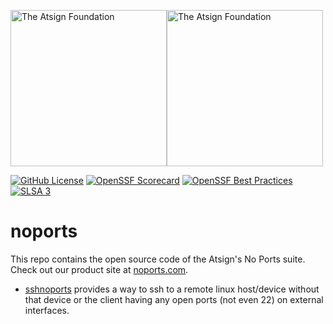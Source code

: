 <a href="https://atsign.com#gh-light-mode-only"><img width=250px src="https://atsign.com/wp-content/uploads/2022/05/atsign-logo-horizontal-color2022.svg#gh-light-mode-only" alt="The Atsign Foundation"></a><a href="https://atsign.com#gh-dark-mode-only"><img width=250px src="https://atsign.com/wp-content/uploads/2023/08/atsign-logo-horizontal-reverse2022-Color.svg#gh-dark-mode-only" alt="The Atsign Foundation"></a>

[![GitHub License](https://img.shields.io/badge/license-BSD3-blue.svg)](./LICENSE)
[![OpenSSF Scorecard](https://api.securityscorecards.dev/projects/github.com/atsign-foundation/noports/badge)](https://securityscorecards.dev/viewer/?uri=github.com/atsign-foundation/noports&sort_by=check-score&sort_direction=desc)
[![OpenSSF Best Practices](https://www.bestpractices.dev/projects/8102/badge)](https://www.bestpractices.dev/projects/8102)
[![SLSA 3](https://slsa.dev/images/gh-badge-level3.svg)](https://slsa.dev)

# noports
This repo contains the open source code of the Atsign's No Ports suite. Check out our product site at [noports.com](https://noports.com).

* [sshnoports](./packages/dart/sshnoports) provides a way to ssh to a remote linux host/device without that
device or the client having any open ports (not even 22) on external interfaces.
